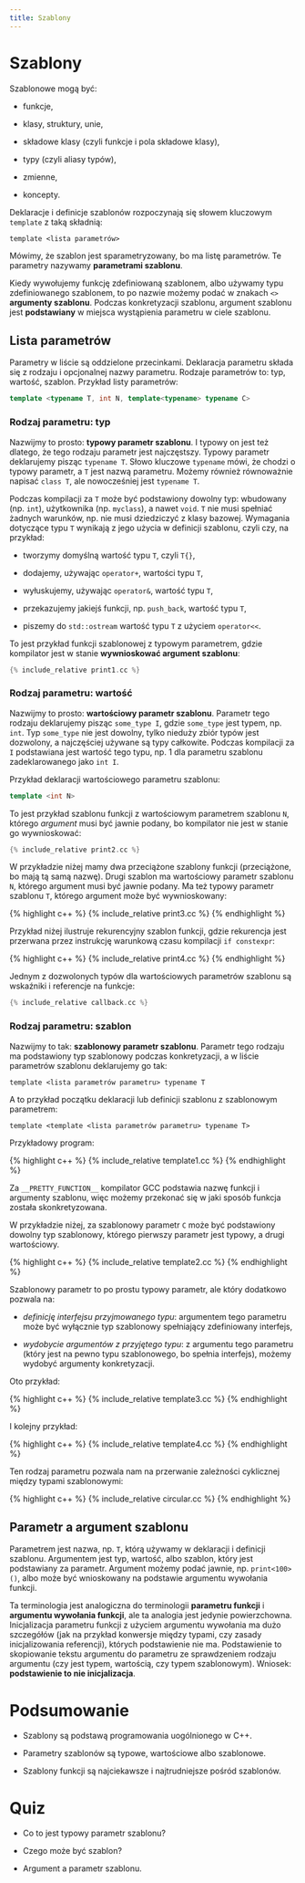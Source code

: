 ```yaml
---
title: Szablony
---
```


# Szablony

Szablonowe mogą być:

* funkcje, 

* klasy, struktury, unie,

* składowe klasy (czyli funkcje i pola składowe klasy),

* typy (czyli aliasy typów),

* zmienne,

* koncepty.

Deklaracje i definicje szablonów rozpoczynają się słowem kluczowym
`template` z taką składnią:

```
template <lista parametrów>
```

Mówimy, że szablon jest sparametryzowany, bo ma listę parametrów.  Te
parametry nazywamy **parametrami szablonu**.

Kiedy wywołujemy funkcję zdefiniowaną szablonem, albo używamy typu
zdefiniowanego szablonem, to po nazwie możemy podać w znakach `<>`
**argumenty szablonu**.  Podczas konkretyzacji szablonu, argument
szablonu jest **podstawiany** w miejsca wystąpienia parametru w ciele
szablonu.

## Lista parametrów

Parametry w liście są oddzielone przecinkami.  Deklaracja parametru
składa się z rodzaju i opcjonalnej nazwy parametru.  Rodzaje
parametrów to: typ, wartość, szablon.  Przykład listy parametrów:

```cpp
template <typename T, int N, template<typename> typename C>
```

### Rodzaj parametru: typ

Nazwijmy to prosto: **typowy parametr szablonu**.  I typowy on jest
też dlatego, że tego rodzaju parametr jest najczęstszy.  Typowy
parametr deklarujemy pisząc `typename T`.  Słowo kluczowe `typename`
mówi, że chodzi o typowy parametr, a `T` jest nazwą parametru.  Możemy
również równoważnie napisać `class T`, ale nowocześniej jest `typename
T`.

Podczas kompilacji za `T` może być podstawiony dowolny typ: wbudowany
(np. `int`), użytkownika (np. `myclass`), a nawet `void`.  `T` nie
musi spełniać żadnych warunków, np. nie musi dziedziczyć z klasy
bazowej.  Wymagania dotyczące typu `T` wynikają z jego użycia w
definicji szablonu, czyli czy, na przykład:

* tworzymy domyślną wartość typu `T`, czyli `T{}`,

* dodajemy, używając `operator+`, wartości typu `T`,

* wyłuskujemy, używając `operator&`, wartość typu `T`,

* przekazujemy jakiejś funkcji, np. `push_back`, wartość typu `T`,

* piszemy do `std::ostream` wartość typu `T` z użyciem `operator<<`.

To jest przykład funkcji szablonowej z typowym parametrem, gdzie
kompilator jest w stanie **wywnioskować argument szablonu**:

```cpp
{% include_relative print1.cc %}
```

### Rodzaj parametru: wartość

Nazwijmy to prosto: **wartościowy parametr szablonu**.  Parametr tego
rodzaju deklarujemy pisząc `some_type I`, gdzie `some_type` jest
typem, np. `int`.  Typ `some_type` nie jest dowolny, tylko nieduży
zbiór typów jest dozwolony, a najczęściej używane są typy całkowite.
Podczas kompilacji za `I` podstawiana jest wartość tego typu, np. 1
dla parametru szablonu zadeklarowanego jako `int I`.

Przykład deklaracji wartościowego parametru szablonu:

```cpp
template <int N>
```

To jest przykład szablonu funkcji z wartościowym parametrem szablonu
`N`, którego *argument* musi być jawnie podany, bo kompilator nie jest
w stanie go wywnioskować:

```cpp
{% include_relative print2.cc %}
```

W przykładzie niżej mamy dwa przeciążone szablony funkcji
(przeciążone, bo mają tą samą nazwę).  Drugi szablon ma wartościowy
parametr szablonu `N`, którego argument musi być jawnie podany.  Ma
też typowy parametr szablonu `T`, którego argument może być
wywnioskowany:

{% highlight c++ %}
{% include_relative print3.cc %}
{% endhighlight %}

Przykład niżej ilustruje rekurencyjny szablon funkcji, gdzie
rekurencja jest przerwana przez instrukcję warunkową czasu kompilacji
`if constexpr`:

{% highlight c++ %}
{% include_relative print4.cc %}
{% endhighlight %}

Jednym z dozwolonych typów dla wartościowych parametrów szablonu są
wskaźniki i referencje na funkcje:

```cpp
{% include_relative callback.cc %}
```

### Rodzaj parametru: szablon

Nazwijmy to tak: **szablonowy parametr szablonu**.  Parametr tego
rodzaju ma podstawiony typ szablonowy podczas konkretyzacji, a w
liście parametrów szablonu deklarujemy go tak:

```
template <lista parametrów parametru> typename T
```

A to przykład początku deklaracji lub definicji szablonu z szablonowym
parametrem:

```
template <template <lista parametrów parametru> typename T>
```

Przykładowy program:

{% highlight c++ %}
{% include_relative template1.cc %}
{% endhighlight %}

Za `__PRETTY_FUNCTION__` kompilator GCC podstawia nazwę funkcji i
argumenty szablonu, więc możemy przekonać się w jaki sposób funkcja
została skonkretyzowana.

W przykładzie niżej, za szablonowy parametr `C` może być podstawiony
dowolny typ szablonowy, którego pierwszy parametr jest typowy, a drugi
wartościowy.

{% highlight c++ %}
{% include_relative template2.cc %}
{% endhighlight %}

Szablonowy parametr to po prostu typowy parametr, ale który dodatkowo
pozwala na:

* *definicję interfejsu przyjmowanego typu*: argumentem tego parametru
   może być wyłącznie typ szablonowy spełniający zdefiniowany
   interfejs,

* *wydobycie argumentów z przyjętego typu*: z argumentu tego parametru
   (który jest na pewno typu szablonowego, bo spełnia interfejs),
   możemy wydobyć argumenty konkretyzacji.

Oto przykład:

{% highlight c++ %}
{% include_relative template3.cc %}
{% endhighlight %}

I kolejny przykład:

{% highlight c++ %}
{% include_relative template4.cc %}
{% endhighlight %}

Ten rodzaj parametru pozwala nam na przerwanie zależności cyklicznej
między typami szablonowymi:

{% highlight c++ %}
{% include_relative circular.cc %}
{% endhighlight %}

## Parametr a argument szablonu

Parametrem jest nazwa, np. `T`, którą używamy w deklaracji i definicji
szablonu.  Argumentem jest typ, wartość, albo szablon, który jest
podstawiany za parametr.  Argument możemy podać jawnie,
np. `print<100>()`, albo może być wnioskowany na podstawie argumentu
wywołania funkcji.

Ta terminologia jest analogiczna do terminologii **parametru funkcji**
i **argumentu wywołania funkcji**, ale ta analogia jest jedynie
powierzchowna.  Inicjalizacja parametru funkcji z użyciem argumentu
wywołania ma dużo szczegółów (jak na przykład konwersje między typami,
czy zasady inicjalizowania referencji), których podstawienie nie ma.
Podstawienie to skopiowanie tekstu argumentu do parametru ze
sprawdzeniem rodzaju argumentu (czy jest typem, wartością, czy typem
szablonowym).  Wniosek: **podstawienie to nie inicjalizacja**.

# Podsumowanie

* Szablony są podstawą programowania uogólnionego w C++.

* Parametry szablonów są typowe, wartościowe albo szablonowe.

* Szablony funkcji są najciekawsze i najtrudniejsze pośród szablonów.

# Quiz

* Co to jest typowy parametr szablonu?

* Czego może być szablon?

* Argument a parametr szablonu.

<!-- LocalWords: lvalue lvalues rvalue -->
